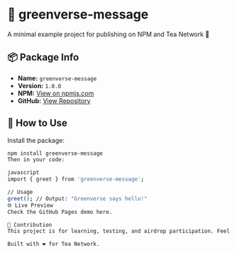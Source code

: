 
# 🌱 greenverse-message

A minimal example project for publishing on NPM and Tea Network 🌿

## 📦 Package Info

- **Name:** `greenverse-message`
- **Version:** `1.0.0`
- **NPM:** [View on npmjs.com](https://www.npmjs.com/package/greenverse-message)
- **GitHub:** [View Repository](https://github.com/keyyone/greenverse-message)

## 🧪 How to Use

Install the package:

```bash
npm install greenverse-message
Then in your code:

javascript
import { greet } from 'greenverse-message';

// Usage
greet(); // Output: "Greenverse says hello!"
🌐 Live Preview
Check the GitHub Pages demo here.

🤝 Contribution
This project is for learning, testing, and airdrop participation. Feel free to fork and improve!

Built with ❤️ for Tea Network.
